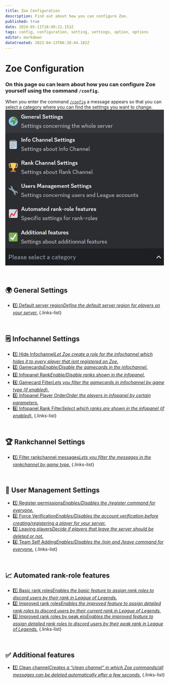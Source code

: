 ```yaml
---
title: Zoe Configuration
description: Find out about how you can configure Zoe.
published: true
date: 2024-05-11T18:49:21.151Z
tags: config, configuration, setting, settings, option, options
editor: markdown
dateCreated: 2023-04-13T06:38:44.182Z
---
```


# Zoe Configuration
### On this page ou can learn about how you can configure Zoe yourself using the command `/config`.

When you enter the command [`/config`](/en/commands/administrative/config) a message appears so that you can select a category where you can find the settings you want to change. 
<img src="/configuration_choices.png" width="500">

<br>

## 🌍 General Settings
-  [:one: Default server region*Define the default server region for players on your server.*](/en/Zoe-Configuration/General/Serverregion)
{.links-list}

<br>

## 🗒️ Infochannel Settings
-  [:one: Hide Infochannel*Let Zoe create a role for the infochannel which hides it to every player that isnt registered on Zoe.*](/en/Zoe-Configuration/Infochannel/Hide-Infochannel)
-  [:two: Gamecards*Enable/Disable the gamecards in the infochannel.*](/en/Zoe-Configuration/Infochannel/Gamecards/)
-  [:three: Infopanel Rank*Enable/Disable ranks shown in the infopanel.*](/en/Zoe-Configuration/Infochannel/Infochannel-Ranks)
-  [:four: Gamecard Filter*Lets you filter the gamecards in infochannel by game type (if enabled).*](/en/Zoe-Configuration/Infochannel/Gamecard-Filter)
-  [:five: Infopanel Player Order*Order the players in infopanel by certain parameters.*](/en/Zoe-Configuration/Infochannel/Infochannel-Order)
-  [:six: Infopanel Rank Filter*Select which ranks are shown in the infopanel (if enabled).*](/en/Zoe-Configuration/Infochannel/Infochannel-Rankfilter)
{.links-list}

<br>

## 🏆 Rankchannel Settings
-  [:one: Filter rankchannel messages*Lets you filter the messages in the rankchannel by game type.*](/en/Zoe-Configuration/Rankchannel/Rankchannel-Filter)
{.links-list}

<br>

## 🔧 User Management Settings
-  [:one: Register permissions*Enables/Disables the /register command for everyone.*](/en/Zoe-Configuration/Usermanagment/Register)
-  [:two: Force Verification*Enables/Disables the account verification before creating/registering a player for your server.*](/en/Zoe-Configuration/Usermanagment/Verification)
-  [:three: Leaving players*Decide if players that leave the server should be deleted or not.*](/en/Zoe-Configuration/Usermanagment/Delete-Leavers)
-  [:four: Team Self Adding*Enables/Disables the /join and /leave command for everyone.*](/en/Zoe-Configuration/Usermanagment/teamselfadding)
{.links-list}

<br>

## 📈 Automated rank-role features
-  [:one: Basic rank roles*Enables the basic feature to assign rank roles to discord users by their rank in League of Legends.*](/en/features/rankroles)
-  [:two: Improved rank roles*Enables the improved feature to assign detailed rank roles to discord users by their current rank in League of Legends.*](/en/features/rankroles)
-  [:three: Improved rank roles by peak elo*Enables the improved feature to assign detailed rank roles to discord users by their peak rank in League of Legends.*](/en/features/rankroles)
{.links-list}

<br>

## ✅ Additional features
-  [:one: Clean channel*Creates a “clean channel” in which Zoe commands/all messages can be deleted automatically after a few seconds.*](/en/Zoe-Configuration/Additional/Cleanchannel)
{.links-list}